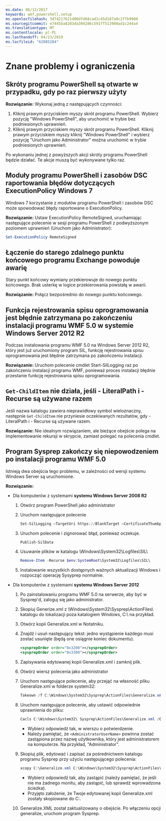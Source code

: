 ```yaml
---
ms.date: 06/12/2017
keywords: wmf,powershell,setup
ms.openlocfilehash: 3d74217621d00dfd68cad1c45d187a9c2ffb9980
ms.sourcegitcommit: e7445ba8203da304286c591ff513900ad1c244a4
ms.translationtype: MT
ms.contentlocale: pl-PL
ms.lasthandoff: 04/23/2019
ms.locfileid: "62085284"
---
```

# <a name="known-issues-and-limitations"></a>Znane problemy i ograniczenia

## <a name="powershell-shortcuts-are-broken-when-used-for-the-first-time"></a>Skróty programu PowerShell są otwarte w przypadku, gdy po raz pierwszy użyty

**Rozwiązanie:** Wykonaj jedną z następujących czynności:

1. Kliknij prawym przyciskiem myszy skrót programu PowerShell. Wybierz pozycję "Windows PowerShell", aby uruchomić w trybie bez podniesionych uprawnień.
2. Kliknij prawym przyciskiem myszy skrót programu PowerShell. Kliknij prawym przyciskiem myszy kliknij "Windows PowerShell" i wybierz pozycję "Uruchom jako Administrator" można uruchomić w trybie podniesionych uprawnień.

Po wykonaniu jednej z powyższych akcji skróty programu PowerShell będzie działać. Te akcje muszą być wykonywane tylko raz.

## <a name="powershell-modules-and-dsc-resources-report-errors-about-executionpolicy-on-windows-7"></a>Moduły programu PowerShell i zasobów DSC raportowania błędów dotyczących ExecutionPolicy Windows 7

Windows 7 korzystanie z modułów programu PowerShell i zasobów DSC może spowodować błędy raportowane o ExecutionPolicy.

**Rozwiązanie:** Ustaw ExecutionPolicy RemoteSigned, uruchamiając następujące polecenie w sesji programu PowerShell z podwyższonym poziomem uprawnień (Uruchom jako Administrator):

```powershell
Set-ExecutionPolicy RemoteSigned
```

## <a name="connecting-to-an-old-remote-exchange-endpoint-causes-a-crash"></a>Łączenie do starego zdalnego punktu końcowego programu Exchange powoduje awarię

Stary punkt końcowy wymiany przekierowuje do nowego punktu końcowego. Brak usterkę w logice przekierowania powstałą w awarii.

**Rozwiązanie:** Połącz bezpośrednio do nowego punktu końcowego.

## <a name="software-inventory-logging-feature-is-erroneously-stopped-after-wmf-50-installation-on-windows-server-2012-r2"></a>Funkcja rejestrowania spisu oprogramowania jest błędnie zatrzymana po zakończeniu instalacji programu WMF 5.0 w systemie Windows Server 2012 R2

Podczas instalowania programu WMF 5.0 na Windows Server 2012 R2, który jest już uruchomiony program SIL, funkcję rejestrowania spisu oprogramowania jest błędnie zatrzymana po zakończeniu instalacji.

**Rozwiązanie:** Uruchom polecenie cmdlet Start-SilLogging raz po zakończeniu instalacji programu WMF, ponieważ proces instalacji błędnie przestanie funkcję rejestrowania spisu oprogramowania.

## <a name="get-childitem-does-not-work-if--literalpath-and--recurse-are-used-together"></a>`Get-ChildItem` nie działa, jeśli - LiteralPath i - Recurse są używane razem

Jeśli nazwa katalogu zawiera nieprawidłowy symbol wieloznaczny, następnie `Get-ChildItem` nie przyniesie oczekiwanych rezultatów, gdy - LiteralPath i - Recurse są używane razem.

**Rozwiązanie:** Nie idealnym rozwiązaniem, ale bieżące obejście polega na implementowanie rekursji w skrypcie, zamiast polegać na polecenia cmdlet.

## <a name="sysprep-fails-after-wmf-50-installation"></a>Program Sysprep zakończy się niepowodzeniem po instalacji programu WMF 5.0

Istnieją dwa obejścia tego problemu, w zależności od wersji systemu Windows Server są uruchomione.

**Rozwiązanie:**

- Dla komputerów z systemami **systemu Windows Server 2008 R2**
  1. Otwórz program PowerShell jako administrator
  2. Uruchom następujące polecenie

     ```powershell
     Set-SilLogging –TargetUri https://BlankTarget –CertificateThumbprint 0123456789
     ```

  3. Uruchom polecenie i zignorować błąd, ponieważ oczekuje.

     ```powershell
     Publish-SilData
     ```

  4. Usuwanie plików w katalogu \Windows\System32\Logfiles\SIL\

     ```powershell
     Remove-Item -Recurse $env:SystemRoot\System32\Logfiles\SIL\
     ```

  5. Instalowanie wszystkich dostępnych ważnych aktualizacji Windows i rozpocząć operację Sysyprep normalnie.

- Dla komputerów z systemami **systemu Windows Server 2012**
  1. Po zainstalowaniu programu WMF 5.0 na serwerze, aby być w Sysprep'd, zaloguj się jako administrator.
  2. Skopiuj Generize.xml z \Windows\System32\Sysprep\ActionFiles\ katalogu do lokalizacji poza katalogiem Windows, C:\ na przykład.
  3. Otwórz kopii Generalize.xml w Notatniku.
  4. Znajdź i usuń następujący tekst: jedno wystąpienie każdego musi zostać usunięte (będą one osiągnie koniec dokumentu).

     ```xml
     <sysprepOrder order="0x3200"></sysprepOrder>
     <sysprepOrder order="0x3300"></sysprepOrder>
     ```

  5. Zapisywania edytowanej kopii Generalize.xml i zamknij plik.
  6. Otwórz wiersz polecenia jako administrator
  7. Uruchom następujące polecenie, aby przejąć na własność pliku Generalize.xml w folderze system32:

     ```powershell
     Takeown /f C:\Windows\System32\Sysprep\ActionFiles\Generalize.xml
     ```

  8. Uruchom następujące polecenie, aby ustawić odpowiednie uprawnienia do pliku:

     ```powershell
     Cacls C:\Windows\System32\ Sysprep\ActionFiles\Generalize.xml /G `<AdministratorUserName>`:F
     ```

     - Wybierz odpowiedź tak, w wierszu o potwierdzenie.
     - Należy pamiętać, że `<AdministratorUserName>` powinna zostać zastąpiona przez nazwę użytkownika, który jest administratorem na komputerze. Na przykład, "Administrator".

  9. Skopiuj plik, edytować i zapisać za pośrednictwem katalogu programu Sysprep przy użyciu następującego polecenia:

     ```powershell
     xcopy C:\Generalize.xml C:\Windows\System32\Sysprep\ActionFiles\Generalize.xml
     ```

     - Wybierz odpowiedź tak, aby zastąpić (należy pamiętać, że jeśli nie ma żadnego monitu, aby zastąpić, lub sprawdź wprowadzona ścieżka).
     - Przyjęto założenie, że Twoje edytowanej kopii Generalize.xml zostały skopiowane do C:\.

  10. Generalize.XML został zaktualizowany o obejście. Po włączeniu opcji generalize, uruchom program Sysprep.